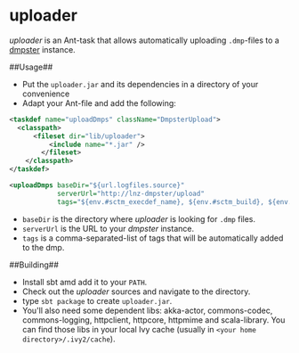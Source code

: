 uploader
========
_uploader_ is an Ant-task that allows automatically uploading `.dmp`-files to a [dmpster](https://github.com/alexanderfloh/dmpster) instance.

##Usage##
* Put the `uploader.jar` and its dependencies in a directory of your convenience
* Adapt your Ant-file and add the following:

```xml
<taskdef name="uploadDmps" className="DmpsterUpload">
  <classpath>
	  <fileset dir="lib/uploader">
		  <include name="*.jar" />
		</fileset>
	</classpath>
</taskdef>

<uploadDmps baseDir="${url.logfiles.source}" 
            serverUrl="http://lnz-dmpster/upload" 
            tags="${env.#sctm_execdef_name}, ${env.#sctm_build}, ${env.#sctm_version}" />
```
* `baseDir` is the directory where _uploader_ is looking for `.dmp` files.
* `serverUrl` is the URL to your _dmpster_ instance.
* `tags` is a comma-separated-list of tags that will be automatically added to the dmp.

##Building##
* Install sbt amd add it to your `PATH`.
* Check out the _uploader_ sources and navigate to the directory.
* type `sbt package` to create `uploader.jar`.
* You'll also need some dependent libs: akka-actor, commons-codec, commons-logging, httpclient, httpcore, httpmime and scala-library. You can find those libs in your local Ivy cache (usually in `<your home directory>/.ivy2/cache`).
